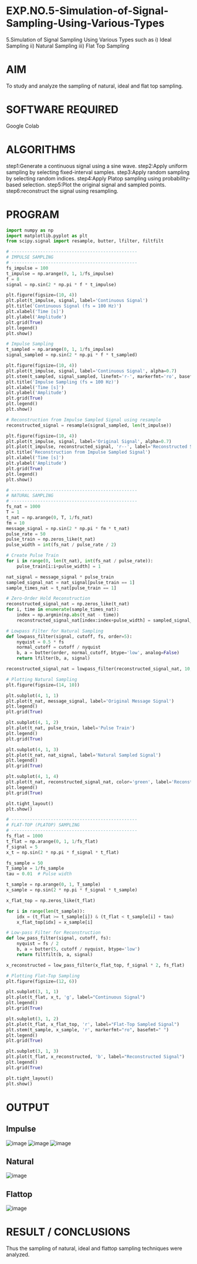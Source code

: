 # EXP.NO.5-Simulation-of-Signal-Sampling-Using-Various-Types
5.Simulation of Signal Sampling Using Various Types such as
    i) Ideal Sampling
    ii) Natural Sampling
    iii) Flat Top Sampling

# AIM
To study and analyze the sampling of natural, ideal and flat top sampling.

# SOFTWARE REQUIRED
Google Colab

# ALGORITHMS
step1:Generate a continuous signal using a sine wave.
step2:Apply uniform sampling by selecting fixed-interval samples.
step3:Apply random sampling by selecting random indices.
step4:Apply Platop sampling using probability-based selection.
step5:Plot the original signal and sampled points.
step6:reconstruct the signal using resampling.

# PROGRAM
``` python
import numpy as np
import matplotlib.pyplot as plt
from scipy.signal import resample, butter, lfilter, filtfilt

# ------------------------------------------------
# IMPULSE SAMPLING
# ------------------------------------------------
fs_impulse = 100
t_impulse = np.arange(0, 1, 1/fs_impulse)
f = 8
signal = np.sin(2 * np.pi * f * t_impulse)

plt.figure(figsize=(10, 4))
plt.plot(t_impulse, signal, label='Continuous Signal')
plt.title('Continuous Signal (fs = 100 Hz)')
plt.xlabel('Time [s]')
plt.ylabel('Amplitude')
plt.grid(True)
plt.legend()
plt.show()

# Impulse Sampling
t_sampled = np.arange(0, 1, 1/fs_impulse)
signal_sampled = np.sin(2 * np.pi * f * t_sampled)

plt.figure(figsize=(10, 4))
plt.plot(t_impulse, signal, label='Continuous Signal', alpha=0.7)
plt.stem(t_sampled, signal_sampled, linefmt='r-', markerfmt='ro', basefmt='r-', label='Sampled Signal')
plt.title('Impulse Sampling (fs = 100 Hz)')
plt.xlabel('Time [s]')
plt.ylabel('Amplitude')
plt.grid(True)
plt.legend()
plt.show()

# Reconstruction from Impulse Sampled Signal using resample
reconstructed_signal = resample(signal_sampled, len(t_impulse))

plt.figure(figsize=(10, 4))
plt.plot(t_impulse, signal, label='Original Signal', alpha=0.7)
plt.plot(t_impulse, reconstructed_signal, 'r--', label='Reconstructed Signal')
plt.title('Reconstruction from Impulse Sampled Signal')
plt.xlabel('Time [s]')
plt.ylabel('Amplitude')
plt.grid(True)
plt.legend()
plt.show()

# ------------------------------------------------
# NATURAL SAMPLING
# ------------------------------------------------
fs_nat = 1000
T = 1
t_nat = np.arange(0, T, 1/fs_nat)
fm = 10
message_signal = np.sin(2 * np.pi * fm * t_nat)
pulse_rate = 50
pulse_train = np.zeros_like(t_nat)
pulse_width = int(fs_nat / pulse_rate / 2)

# Create Pulse Train
for i in range(0, len(t_nat), int(fs_nat / pulse_rate)):
    pulse_train[i:i+pulse_width] = 1

nat_signal = message_signal * pulse_train
sampled_signal_nat = nat_signal[pulse_train == 1]
sample_times_nat = t_nat[pulse_train == 1]

# Zero-Order Hold Reconstruction
reconstructed_signal_nat = np.zeros_like(t_nat)
for i, time in enumerate(sample_times_nat):
    index = np.argmin(np.abs(t_nat - time))
    reconstructed_signal_nat[index:index+pulse_width] = sampled_signal_nat[i]

# Lowpass Filter for Natural Sampling
def lowpass_filter(signal, cutoff, fs, order=5):
    nyquist = 0.5 * fs
    normal_cutoff = cutoff / nyquist
    b, a = butter(order, normal_cutoff, btype='low', analog=False)
    return lfilter(b, a, signal)

reconstructed_signal_nat = lowpass_filter(reconstructed_signal_nat, 10, fs_nat)

# Plotting Natural Sampling
plt.figure(figsize=(14, 10))

plt.subplot(4, 1, 1)
plt.plot(t_nat, message_signal, label='Original Message Signal')
plt.legend()
plt.grid(True)

plt.subplot(4, 1, 2)
plt.plot(t_nat, pulse_train, label='Pulse Train')
plt.legend()
plt.grid(True)

plt.subplot(4, 1, 3)
plt.plot(t_nat, nat_signal, label='Natural Sampled Signal')
plt.legend()
plt.grid(True)

plt.subplot(4, 1, 4)
plt.plot(t_nat, reconstructed_signal_nat, color='green', label='Reconstructed Signal')
plt.legend()
plt.grid(True)

plt.tight_layout()
plt.show()

# ------------------------------------------------
# FLAT-TOP (PLATOP) SAMPLING
# ------------------------------------------------
fs_flat = 1000
t_flat = np.arange(0, 1, 1/fs_flat)
f_signal = 5
x_t = np.sin(2 * np.pi * f_signal * t_flat)

fs_sample = 50
T_sample = 1/fs_sample
tau = 0.01  # Pulse width

t_sample = np.arange(0, 1, T_sample)
x_sample = np.sin(2 * np.pi * f_signal * t_sample)

x_flat_top = np.zeros_like(t_flat)

for i in range(len(t_sample)):
    idx = (t_flat >= t_sample[i]) & (t_flat < t_sample[i] + tau)
    x_flat_top[idx] = x_sample[i]

# Low-pass Filter for Reconstruction
def low_pass_filter(signal, cutoff, fs):
    nyquist = fs / 2
    b, a = butter(5, cutoff / nyquist, btype='low')
    return filtfilt(b, a, signal)

x_reconstructed = low_pass_filter(x_flat_top, f_signal * 2, fs_flat)

# Plotting Flat-Top Sampling
plt.figure(figsize=(12, 6))

plt.subplot(3, 1, 1)
plt.plot(t_flat, x_t, 'g', label="Continuous Signal")
plt.legend()
plt.grid(True)

plt.subplot(3, 1, 2)
plt.plot(t_flat, x_flat_top, 'r', label="Flat-Top Sampled Signal")
plt.stem(t_sample, x_sample, 'r', markerfmt="ro", basefmt=" ")
plt.legend()
plt.grid(True)

plt.subplot(3, 1, 3)
plt.plot(t_flat, x_reconstructed, 'b', label="Reconstructed Signal")
plt.legend()
plt.grid(True)

plt.tight_layout()
plt.show()

```

# OUTPUT
## Impulse

![image](https://github.com/user-attachments/assets/8fab100e-0d50-403d-bf38-c0e595eabb54)
![image](https://github.com/user-attachments/assets/d44d866f-7160-4f1b-8c9a-30419b257621)
![image](https://github.com/user-attachments/assets/acb0870f-76de-4e64-b254-d475755d295c)
## Natural 
![image](https://github.com/user-attachments/assets/c8e32afe-7266-4f57-bfd1-3f1e6e98276a)
## Flattop
![image](https://github.com/user-attachments/assets/28c4c86d-98ba-48e5-b907-a8e5143ea172)

 
# RESULT / CONCLUSIONS
Thus the sampling of natural, ideal and flattop sampling techniques were analyzed.

